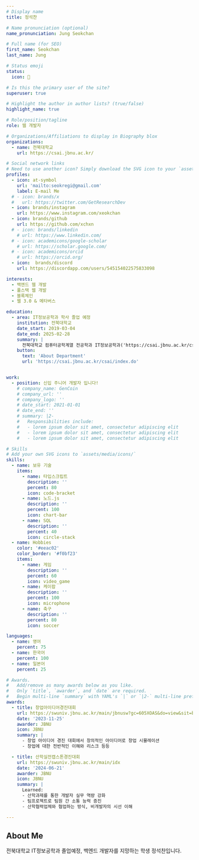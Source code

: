 ```yaml
---
# Display name
title: 정석찬

# Name pronunciation (optional)
name_pronunciation: Jung Seokchan

# Full name (for SEO)
first_name: Seokchan
last_name: Jung

# Status emoji
status:
  icon: 🌊

# Is this the primary user of the site?
superuser: true

# Highlight the author in author lists? (true/false)
highlight_name: true

# Role/position/tagline
role: 웹 개발자

# Organizations/Affiliations to display in Biography blox
organizations:
  - name: 전북대학교
    url: https://csai.jbnu.ac.kr/

# Social network links
# Need to use another icon? Simply download the SVG icon to your `assets/media/icons/` folder.
profiles:
  - icon: at-symbol
    url: 'mailto:seokregi@gmail.com'
    label: E-mail Me
  # - icon: brands/x
  #   url: https://twitter.com/GetResearchDev
  - icon: brands/instagram
    url: https://www.instagram.com/xeokchan
  - icon: brands/github
    url: https://github.com/xchxn
  # - icon: brands/linkedin
    # url: https://www.linkedin.com/
  # - icon: academicons/google-scholar
    # url: https://scholar.google.com/
  # - icon: academicons/orcid
    # url: https://orcid.org/
  - icon:  brands/discord
    url: https://discordapp.com/users/545154022575833098

interests:
  - 백엔드 웹 개발
  - 풀스택 웹 개발
  - 블록체인
  - 웹 3.0 & 메타버스

education:
  - area: IT정보공학과 학사 졸업 예정
    institution: 전북대학교
    date_start: 2019-03-04
    date_end: 2025-02-28
    summary: |
      전북대학교 컴퓨터공학계열 전공학과 IT정보공학과('https://csai.jbnu.ac.kr/csai/index.do')에서 공학계열에 필요한 지식과 컴퓨터과학 지식, 개발에 대한 전문적인 역량을 함양하였습니다.
    button:
      text: 'About Department'
      url: 'https://csai.jbnu.ac.kr/csai/index.do'


work:
  - position: 신입 주니어 개발자 입니다!
    # company_name: GenCoin
    # company_url: ''
    # company_logo: ''
    # date_start: 2021-01-01
    # date_end: ''
    # summary: |2-
    #   Responsibilities include:
    #   - lorem ipsum dolor sit amet, consectetur adipiscing elit
    #   - lorem ipsum dolor sit amet, consectetur adipiscing elit
    #   - lorem ipsum dolor sit amet, consectetur adipiscing elit

# Skills
# Add your own SVG icons to `assets/media/icons/`
skills:
  - name: 보유 기술
    items:
      - name: 타입스크립트
        description: ''
        percent: 80
        icon: code-bracket
      - name: 노드.js
        description: ''
        percent: 100
        icon: chart-bar
      - name: SQL
        description: ''
        percent: 40
        icon: circle-stack
  - name: Hobbies
    color: '#eeac02'
    color_border: '#f0bf23'
    items:
      - name: 게임
        description: ''
        percent: 60
        icon: video_game
      - name: 케이팝
        description: ''
        percent: 100
        icon: microphone
      - name: 축구
        description: ''
        percent: 80
        icon: soccer

languages:
  - name: 영어
    percent: 75
  - name: 한국어
    percent: 100
  - name: 일본어
    percent: 25

# Awards.
#   Add/remove as many awards below as you like.
#   Only `title`, `awarder`, and `date` are required.
#   Begin multi-line `summary` with YAML's `|` or `|2-` multi-line prefix and indent 2 spaces below.
awards:
  - title: 창업아이디어경진대회
    url: https://swuniv.jbnu.ac.kr/main/jbnusw?gc=605XOAS&do=view&sit=bwrite_title&stx=%EC%B0%BD%EC%97%85&bwrite_id=154
    date: '2023-11-25'
    awarder: JBNU
    icon: JBNU
    summary: |
      - 창업 아이디어 경진 대회에서 창의적인 아이디어로 창업 시뮬레이션
      - 창업에 대한 전반적인 이해와 리스크 등등

  - title: 산학실전캡스톤경진대회
    url: https://swuniv.jbnu.ac.kr/main/idx
    date: '2024-06-21'
    awarder: JBNU
    icon: JBNU
    summary: |
      Learned:
      - 산학과제를 통한 개발자 실무 역량 강화
      - 팀프로젝트로 팀원 간 소통 능력 증진
      - 산학협력업체와 협업하는 방식, 비개발자의 시선 이해

---
```


## About Me

전북대학교 IT정보공학과 졸업예정, 백엔드 개발자를 지망하는 학생 정석찬입니다.
